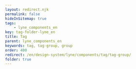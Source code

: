 ```yaml
---
layout: redirect.njk
permalink: false
hideInSitemap: true
tags: 
    - lyne_components_en
key: tag-folder-lyne_en
title: Tag
parent: lyne_components_en
keywords: tag, tag-group, group
order: 400
redirect: /en/design-system/lyne/components/tag/tag-group/
folder: true
---
```

